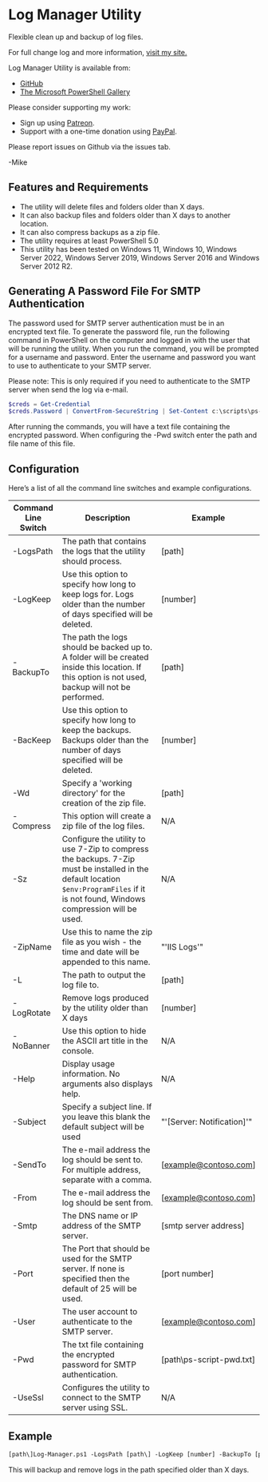 # Log Manager Utility

Flexible clean up and backup of log files.

For full change log and more information, [visit my site.](https://gal.vin/utils/log-manager-utility/)

Log Manager Utility is available from:

* [GitHub](https://github.com/Digressive/Log-Manager)
* [The Microsoft PowerShell Gallery](https://www.powershellgallery.com/packages/Log-Manager)

Please consider supporting my work:

* Sign up using [Patreon](https://www.patreon.com/mikegalvin).
* Support with a one-time donation using [PayPal](https://www.paypal.me/digressive).

Please report issues on Github via the issues tab.

-Mike

## Features and Requirements

* The utility will delete files and folders older than X days.
* It can also backup files and folders older than X days to another location.
* It can also compress backups as a zip file.
* The utility requires at least PowerShell 5.0
* This utility has been tested on Windows 11, Windows 10, Windows Server 2022, Windows Server 2019, Windows Server 2016 and Windows Server 2012 R2.

## Generating A Password File For SMTP Authentication

The password used for SMTP server authentication must be in an encrypted text file. To generate the password file, run the following command in PowerShell on the computer and logged in with the user that will be running the utility. When you run the command, you will be prompted for a username and password. Enter the username and password you want to use to authenticate to your SMTP server.

Please note: This is only required if you need to authenticate to the SMTP server when send the log via e-mail.

``` powershell
$creds = Get-Credential
$creds.Password | ConvertFrom-SecureString | Set-Content c:\scripts\ps-script-pwd.txt
```

After running the commands, you will have a text file containing the encrypted password. When configuring the -Pwd switch enter the path and file name of this file.

## Configuration

Here’s a list of all the command line switches and example configurations.

| Command Line Switch | Description | Example |
| ------------------- | ----------- | ------- |
| -LogsPath | The path that contains the logs that the utility should process. | [path\] |
| -LogKeep | Use this option to specify how long to keep logs for. Logs older than the number of days specified will be deleted. | [number] |
| -BackupTo | The path the logs should be backed up to. A folder will be created inside this location. If this option is not used, backup will not be performed. | [path\] |
| -BacKeep | Use this option to specify how long to keep the backups. Backups older than the number of days specified will be deleted. | [number] |
| -Wd | Specify a 'working directory' for the creation of the zip file. | [path\] |
| -Compress | This option will create a zip file of the log files. | N/A |
| -Sz | Configure the utility to use 7-Zip to compress the backups. 7-Zip must be installed in the default location ```$env:ProgramFiles``` if it is not found, Windows compression will be used. | N/A |
| -ZipName | Use this to name the zip file as you wish - the time and date will be appended to this name. | "'IIS Logs'" |
| -L | The path to output the log file to. | [path\] |
| -LogRotate | Remove logs produced by the utility older than X days | [number] |
| -NoBanner | Use this option to hide the ASCII art title in the console. | N/A |
| -Help | Display usage information. No arguments also displays help. | N/A |
| -Subject | Specify a subject line. If you leave this blank the default subject will be used | "'[Server: Notification]'" |
| -SendTo | The e-mail address the log should be sent to. For multiple address, separate with a comma. | [example@contoso.com] |
| -From | The e-mail address the log should be sent from. | [example@contoso.com] |
| -Smtp | The DNS name or IP address of the SMTP server. | [smtp server address] |
| -Port | The Port that should be used for the SMTP server. If none is specified then the default of 25 will be used. | [port number] |
| -User | The user account to authenticate to the SMTP server. | [example@contoso.com] |
| -Pwd | The txt file containing the encrypted password for SMTP authentication. | [path\ps-script-pwd.txt] |
| -UseSsl | Configures the utility to connect to the SMTP server using SSL. | N/A |

## Example

``` txt
[path\]Log-Manager.ps1 -LogsPath [path\] -LogKeep [number] -BackupTo [path\]
```

This will backup and remove logs in the path specified older than X days.
